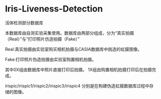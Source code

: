 # Iris-Liveness-Detection

活体检测部分数据库
 
本数据库由自测实验采集使用。数据库由两部分组成，分为“真实拍摄（Real）”与“打印照片仿造拍摄（Fake）”

Real:真实拍摄由实验室购买相机拍摄与CASIA数据库中挑选的虹膜图像。

Fake:打印照片伪造拍摄由实验室购置相机拍摄。

其中0X组由数据库中照片直接打印后拍摄。
1X组由购置相机拍摄打印后在拍摄完成。

irispic/irispic1/irispic2/irispic3/irispic4 分别是在构建伪造虹膜数据库过程中存储的图像。